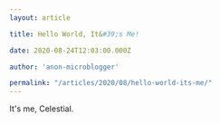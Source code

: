 ```yaml
---
layout: article

title: Hello World, It&#39;s Me!

date: 2020-08-24T12:03:00.000Z

author: 'anon-microblogger'

permalink: "/articles/2020/08/hello-world-its-me/"
---
```


It's me, Celestial.

